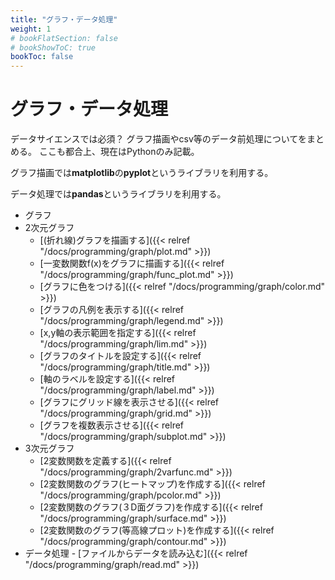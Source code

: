 ```yaml
---
title: "グラフ・データ処理"
weight: 1
# bookFlatSection: false
# bookShowToC: true
bookToc: false
---
```


# グラフ・データ処理

データサイエンスでは必須？  グラフ描画やcsv等のデータ前処理についてをまとめる。
ここも都合上、現在はPythonのみ記載。  

グラフ描画では**matplotlib**の**pyplot**というライブラリを利用する。

データ処理では**pandas**というライブラリを利用する。

- グラフ
 - 2次元グラフ
      - [(折れ線)グラフを描画する]({{< relref "/docs/programming/graph/plot.md" >}})
      - [一変数関数f(x)をグラフに描画する]({{< relref "/docs/programming/graph/func_plot.md" >}})
      - [グラフに色をつける]({{< relref "/docs/programming/graph/color.md" >}})
      - [グラフの凡例を表示する]({{< relref "/docs/programming/graph/legend.md" >}})
      - [x,y軸の表示範囲を指定する]({{< relref "/docs/programming/graph/lim.md" >}})
      - [グラフのタイトルを設定する]({{< relref "/docs/programming/graph/title.md" >}})
      - [軸のラベルを設定する]({{< relref "/docs/programming/graph/label.md" >}})
      - [グラフにグリッド線を表示させる]({{< relref "/docs/programming/graph/grid.md" >}})
      - [グラフを複数表示させる]({{< relref "/docs/programming/graph/subplot.md" >}})
 - 3次元グラフ
      - [2変数関数を定義する]({{< relref "/docs/programming/graph/2varfunc.md" >}})
      - [2変数関数のグラフ(ヒートマップ)を作成する]({{< relref "/docs/programming/graph/pcolor.md" >}})
      - [2変数関数のグラフ(３D面グラフ)を作成する]({{< relref "/docs/programming/graph/surface.md" >}})
      - [2変数関数のグラフ(等高線プロット)を作成する]({{< relref "/docs/programming/graph/contour.md" >}})
- データ処理
      - [ファイルからデータを読み込む]({{< relref "/docs/programming/graph/read.md" >}})


